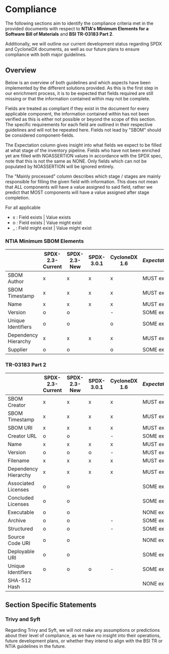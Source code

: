# Compliance

The following sections aim to identify the compliance criteria met in the provided documents
with respect to **NTIA's Minimum Elements for a Software Bill of Materials** and **BSI TR-03183 Part 2**.

Additionally, we will outline our current development status regarding SPDX and CycloneDX documents,
as well as our future plans to ensure compliance with both major guidelines.

## Overview

Below is an overview of both guidelines and which aspects have been implemented by the different
solutions provided. As this is the first step in our enrichment process, it is to be expected that fields
required are still missing or that the information contained within may not be complete. 

Fields are treated as compliant if they exist in the document for every applicable component,
the information contained within has not been verified as this is either not possible
or beyond the scope of this section. The specific requirements for each field are outlined
in their respective guidelines and will not be repeated here.
Fields not lead by "SBOM" should be considered component-fields.

The Expectation column gives insight into what fields we expect to be filled at what stage of the
inventory pipeline. Fields who have not been enriched yet are filled with NOASSERTION values in
accordance with the SPDX spec, note that this is not the same as NONE. Only fields which can not be populated
by NOASSERTION will be ignored entirely.

The "Mainly processed" column describes which stage / stages are mainly responsible for filling the given field
with information. This does not mean that ALL components will have a value assigned to said field, rather we
predict that MOST components will have a value assigned after stage completion.

For all applicable

- x : Field exists | Value exists
- o : Field exists | Value might exist
- _ : Field might exist | Value might exist

### NTIA Minimum SBOM Elements

|                      | SPDX-2.3-Current | SPDX-2.3-New | SPDX-3.0.1 | CycloneDX 1.6 | _Expectation_ | _Mainly processed_ |
|----------------------|------------------|--------------|------------|---------------|---------------|--------------------|
| SBOM Author          | x                | x            | x          | x             | MUST exist    | analyzed           |
| SBOM Timestamp       | x                | x            | x          | x             | MUST exist    | analyzed           |
| Name                 | x                | x            | x          | x             | MUST exist    | analyzed           |
| Version              | o                | o            |            | -             | SOME exist    | resolved           |
| Unique Identifiers   | o                | o            |            | o             | SOME exist    |                    |
| Dependency Hierarchy | x                | x            | x          | x             | MUST exist    | analyzed           |
| Supplier             | o                | o            |            | o             | SOME exist    |                    |

### TR-03183 Part 2

|                      | SPDX-2.3-Current | SPDX-2.3-New | SPDX-3.0.1 | CycloneDX 1.6 | _Expectation_ | _Mainly processed_ |
|----------------------|------------------|--------------|------------|---------------|---------------|--------------------|
| SBOM Creator         | x                | x            | x          | x             | MUST exist    | analyzed           |
| SBOM Timestamp       | x                | x            | x          | x             | MUST exist    | analyzed           |
| SBOM URI             | x                | x            | x          | x             | MUST exist    | analyzed           |
| Creator URL          | o                | o            |            | -             | SOME exist    | resolved           |
| Name                 | x                | x            | x          | x             | MUST exist    | analyzed           |
| Version              | o                | o            | o          | -             | MUST exist    | resolved           |
| Filename             | x                | x            | x          | x             | MUST exist    | analyzed           |
| Dependency Hierarchy | x                | x            | x          | x             | MUST exist    | analyzed           |
| Associated Licenses  | o                | o            |            |               | SOME exist    | scanned            |
| Concluded Licenses   | o                | o            |            |               | SOME exist    | scanned            |
| Executable           | o                | o            |            |               | NONE exist    |                    |
| Archive              | o                | o            |            | -             | SOME exist    |                    |
| Structured           | o                | o            |            | -             | SOME exist    |                    |
| Source Code URI      | o                | o            |            |               | NONE exist    | resolved           |
| Deployable URI       | o                | o            |            |               | SOME exist    | resolved           |
| Unique Identifiers   | o                | o            | o          | -             | SOME exist    | resolved           |
| SHA-512 Hash         |                  |              |            |               | NONE exist    |                    |

## Section Specific Statements

### Trivy and Syft

Regarding Trivy and Syft, we will not make any assumptions or predictions about their level of compliance, as we have 
no insight into their operations, future development plans, or whether they intend to align with the BSI TR or NTIA 
guidelines in the future.
